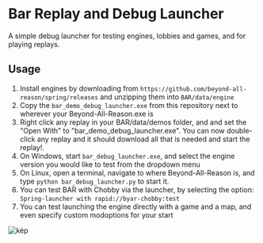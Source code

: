 # Bar Replay and Debug Launcher
A simple debug launcher for testing engines, lobbies and games, and for playing replays. 


## Usage
1. Install engines by downloading from `https://github.com/beyond-all-reason/spring/releases` and unzipping them into `BAR/data/engine`
2. Copy the `bar_demo_debug_launcher.exe` from this repository next to wherever your Beyond-All-Reason.exe is
3. Right click any replay in your BAR/data/demos folder, and and set the "Open With" to "bar_demo_debug_launcher.exe". You can now double-click any replay and it should download all that is needed and start the replay!.
4. On Windows, start `bar_debug_launcher.exe`, and select the engine version you would like to test from the dropdown menu
5. On Linux, open a terminal, navigate to where Beyond-All-Reason is, and type `python bar_debug_launcher.py` to start it. 
6. You can test BAR with Chobby via the launcher, by selecting the option: `Spring-launcher with rapid://byar-chobby:test`
7. You can test launching the engine directly with a game and a map, and even specify custom modoptions for your start


![kép](https://user-images.githubusercontent.com/109391/198118232-67bb8956-d976-4c88-9ade-da48e1a735e7.png)
